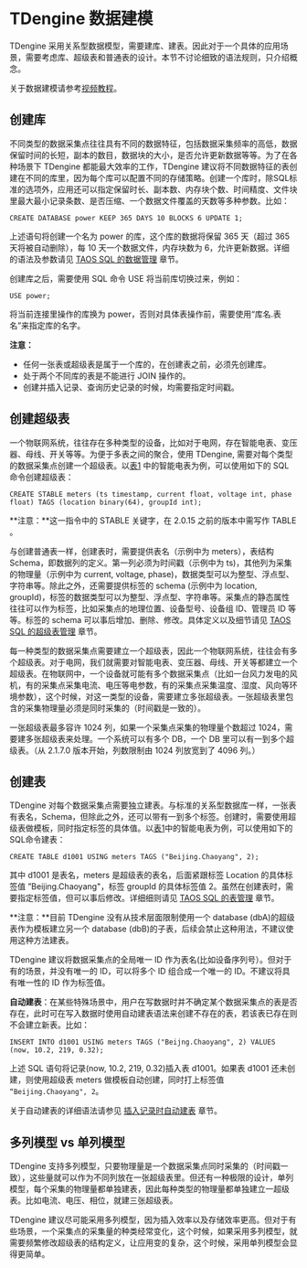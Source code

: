 

# TDengine 数据建模

TDengine 采用关系型数据模型，需要建库、建表。因此对于一个具体的应用场景，需要考虑库、超级表和普通表的设计。本节不讨论细致的语法规则，只介绍概念。

关于数据建模请参考[视频教程](https://www.taosdata.com/blog/2020/11/11/1945.html)。

## <a class="anchor" id="create-db"></a> 创建库

不同类型的数据采集点往往具有不同的数据特征，包括数据采集频率的高低，数据保留时间的长短，副本的数目，数据块的大小，是否允许更新数据等等。为了在各种场景下 TDengine 都能最大效率的工作，TDengine 建议将不同数据特征的表创建在不同的库里，因为每个库可以配置不同的存储策略。创建一个库时，除SQL标准的选项外，应用还可以指定保留时长、副本数、内存块个数、时间精度、文件块里最大最小记录条数、是否压缩、一个数据文件覆盖的天数等多种参数。比如：

```mysql
CREATE DATABASE power KEEP 365 DAYS 10 BLOCKS 6 UPDATE 1;
```
上述语句将创建一个名为 power 的库，这个库的数据将保留 365 天（超过 365 天将被自动删除），每 10 天一个数据文件，内存块数为 6，允许更新数据。详细的语法及参数请见 [TAOS SQL 的数据管理](https://www.taosdata.com/cn/documentation/taos-sql#management) 章节。

创建库之后，需要使用 SQL 命令 USE 将当前库切换过来，例如：

```mysql
USE power;	
```

将当前连接里操作的库换为 power，否则对具体表操作前，需要使用“库名.表名”来指定库的名字。  

**注意：**

- 任何一张表或超级表是属于一个库的，在创建表之前，必须先创建库。
- 处于两个不同库的表是不能进行 JOIN 操作的。
- 创建并插入记录、查询历史记录的时候，均需要指定时间戳。

## <a class="anchor" id="create-stable"></a> 创建超级表

一个物联网系统，往往存在多种类型的设备，比如对于电网，存在智能电表、变压器、母线、开关等等。为便于多表之间的聚合，使用 TDengine, 需要对每个类型的数据采集点创建一个超级表。以[表1](https://www.taosdata.com/cn/documentation/architecture#model_table1) 中的智能电表为例，可以使用如下的 SQL 命令创建超级表：

```mysql
CREATE STABLE meters (ts timestamp, current float, voltage int, phase float) TAGS (location binary(64), groupId int);
```

**注意：**这一指令中的 STABLE 关键字，在 2.0.15 之前的版本中需写作 TABLE 。

与创建普通表一样，创建表时，需要提供表名（示例中为 meters），表结构 Schema，即数据列的定义。第一列必须为时间戳（示例中为 ts)，其他列为采集的物理量（示例中为 current, voltage, phase)，数据类型可以为整型、浮点型、字符串等。除此之外，还需要提供标签的 schema (示例中为 location, groupId)，标签的数据类型可以为整型、浮点型、字符串等。采集点的静态属性往往可以作为标签，比如采集点的地理位置、设备型号、设备组 ID、管理员 ID 等等。标签的 schema 可以事后增加、删除、修改。具体定义以及细节请见 [TAOS SQL 的超级表管理](https://www.taosdata.com/cn/documentation/taos-sql#super-table) 章节。

每一种类型的数据采集点需要建立一个超级表，因此一个物联网系统，往往会有多个超级表。对于电网，我们就需要对智能电表、变压器、母线、开关等都建立一个超级表。在物联网中，一个设备就可能有多个数据采集点（比如一台风力发电的风机，有的采集点采集电流、电压等电参数，有的采集点采集温度、湿度、风向等环境参数），这个时候，对这一类型的设备，需要建立多张超级表。一张超级表里包含的采集物理量必须是同时采集的（时间戳是一致的）。

一张超级表最多容许 1024 列，如果一个采集点采集的物理量个数超过 1024，需要建多张超级表来处理。一个系统可以有多个 DB，一个 DB 里可以有一到多个超级表。（从 2.1.7.0 版本开始，列数限制由 1024 列放宽到了 4096 列。）

## <a class="anchor" id="create-table"></a> 创建表

TDengine 对每个数据采集点需要独立建表。与标准的关系型数据库一样，一张表有表名，Schema，但除此之外，还可以带有一到多个标签。创建时，需要使用超级表做模板，同时指定标签的具体值。以[表1](https://www.taosdata.com/cn/documentation/architecture#model_table1)中的智能电表为例，可以使用如下的SQL命令建表：

```mysql
CREATE TABLE d1001 USING meters TAGS ("Beijing.Chaoyang", 2);
```

其中 d1001 是表名，meters 是超级表的表名，后面紧跟标签 Location 的具体标签值 ”Beijing.Chaoyang"，标签 groupId 的具体标签值 2。虽然在创建表时，需要指定标签值，但可以事后修改。详细细则请见 [TAOS SQL 的表管理](https://www.taosdata.com/cn/documentation/taos-sql#table) 章节。

**注意：**目前 TDengine 没有从技术层面限制使用一个 database (dbA)的超级表作为模板建立另一个 database (dbB)的子表，后续会禁止这种用法，不建议使用这种方法建表。

TDengine 建议将数据采集点的全局唯一 ID 作为表名(比如设备序列号）。但对于有的场景，并没有唯一的 ID，可以将多个 ID 组合成一个唯一的 ID。不建议将具有唯一性的 ID 作为标签值。  

**自动建表**：在某些特殊场景中，用户在写数据时并不确定某个数据采集点的表是否存在，此时可在写入数据时使用自动建表语法来创建不存在的表，若该表已存在则不会建立新表。比如：

```mysql
INSERT INTO d1001 USING meters TAGS ("Beijng.Chaoyang", 2) VALUES (now, 10.2, 219, 0.32);
```

上述 SQL 语句将记录(now, 10.2, 219, 0.32)插入表 d1001。如果表 d1001 还未创建，则使用超级表 meters 做模板自动创建，同时打上标签值 `“Beijing.Chaoyang", 2`。

关于自动建表的详细语法请参见 [插入记录时自动建表](https://www.taosdata.com/cn/documentation/taos-sql#auto_create_table) 章节。

## 多列模型 vs 单列模型

TDengine 支持多列模型，只要物理量是一个数据采集点同时采集的（时间戳一致），这些量就可以作为不同列放在一张超级表里。但还有一种极限的设计，单列模型，每个采集的物理量都单独建表，因此每种类型的物理量都单独建立一超级表。比如电流、电压、相位，就建三张超级表。

TDengine 建议尽可能采用多列模型，因为插入效率以及存储效率更高。但对于有些场景，一个采集点的采集量的种类经常变化，这个时候，如果采用多列模型，就需要频繁修改超级表的结构定义，让应用变的复杂，这个时候，采用单列模型会显得更简单。

